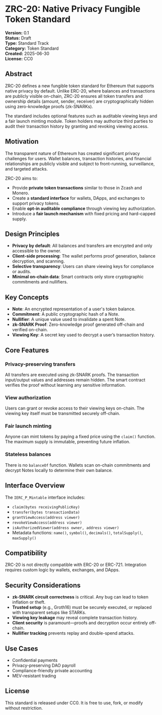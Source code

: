 # ZRC-20: Native Privacy Fungible Token Standard

**Version:** 0.1  
**Status:** Draft  
**Type:** Standard Track  
**Category:** Token Standard  
**Created:** 2025-06-30  
**License:** CC0

## Abstract
ZRC-20 defines a new fungible token standard for Ethereum that supports native privacy by default. Unlike ERC-20, where balances and transactions are publicly visible on-chain, ZRC-20 ensures all token transfers and ownership details (amount, sender, receiver) are cryptographically hidden using zero-knowledge proofs (zk-SNARKs).

The standard includes optional features such as auditable viewing keys and a fair launch minting module. Token holders may authorize third parties to audit their transaction history by granting and revoking viewing access.

## Motivation
The transparent nature of Ethereum has created significant privacy challenges for users. Wallet balances, transaction histories, and financial relationships are publicly visible and subject to front-running, surveillance, and targeted attacks.

ZRC-20 aims to:

- Provide **private token transactions** similar to those in Zcash and Monero.
- Create a **standard interface** for wallets, DApps, and exchanges to support privacy tokens.
- Enable **opt-in auditable compliance** through viewing key authorization.
- Introduce a **fair launch mechanism** with fixed pricing and hard-capped supply.

## Design Principles
- **Privacy by default**: All balances and transfers are encrypted and only accessible to the owner.
- **Client-side processing**: The wallet performs proof generation, balance decryption, and scanning.
- **Selective transparency**: Users can share viewing keys for compliance or audits.
- **Minimal on-chain data**: Smart contracts only store cryptographic commitments and nullifiers.

## Key Concepts
- **Note**: An encrypted representation of a user's token balance.
- **Commitment**: A public cryptographic hash of a Note.
- **Nullifier**: A unique value used to invalidate a spent Note.
- **zk-SNARK Proof**: Zero-knowledge proof generated off-chain and verified on-chain.
- **Viewing Key**: A secret key used to decrypt a user’s transaction history.

## Core Features
### Privacy-preserving transfers
All transfers are executed using zk-SNARK proofs. The transaction input/output values and addresses remain hidden. The smart contract verifies the proof without learning any sensitive information.

### View authorization
Users can grant or revoke access to their viewing keys on-chain. The viewing key itself must be transmitted securely off-chain.

### Fair launch minting
Anyone can mint tokens by paying a fixed price using the `claim()` function. The maximum supply is immutable, preventing future inflation.

### Stateless balances
There is no `balanceOf` function. Wallets scan on-chain commitments and decrypt Notes locally to determine their own balance.

## Interface Overview
The `IERC_P_Mintable` interface includes:

- `claim(bytes receivingPublicKey)`
- `transfer(bytes transactionData)`
- `grantViewAccess(address viewer)`
- `revokeViewAccess(address viewer)`
- `isAuthorizedViewer(address owner, address viewer)`
- Metadata functions: `name()`, `symbol()`, `decimals()`, `totalSupply()`, `maxSupply()`

## Compatibility
ZRC-20 is not directly compatible with ERC-20 or ERC-721. Integration requires custom logic by wallets, exchanges, and DApps.

## Security Considerations
- **zk-SNARK circuit correctness** is critical. Any bug can lead to token inflation or theft.
- **Trusted setup** (e.g., Groth16) must be securely executed, or replaced with transparent setups like STARKs.
- **Viewing key leakage** may reveal complete transaction history.
- **Client security** is paramount—proofs and decryption occur entirely off-chain.
- **Nullifier tracking** prevents replay and double-spend attacks.

## Use Cases
- Confidential payments
- Privacy-preserving DAO payroll
- Compliance-friendly private accounting
- MEV-resistant trading

## License
This standard is released under CC0. It is free to use, fork, or modify without restriction.

